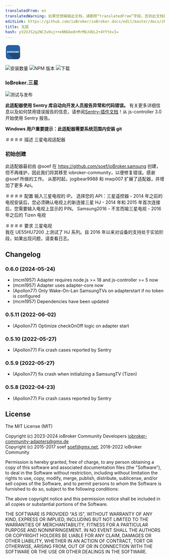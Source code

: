 ```yaml
---
translatedFrom: en
translatedWarning: 如果您想编辑此文档，请删除“translatedFrom”字段，否则此文档将再次自动翻译
editLink: https://github.com/ioBroker/ioBroker.docs/edit/master/docs/zh-cn/adapterref/iobroker.samsung/README.md
title: 无题
hash: yV2UJS2q2NC3u9uj++eNNGbe8+MrMbJdbL2+4YYtkvI=
---
```

![标识](../../../en/adapterref/iobroker.samsung/admin/samsung.png)

![安装数量](http://iobroker.live/badges/samsung-stable.svg)
![NPM 版本](http://img.shields.io/npm/v/iobroker.samsung.svg)
![下载](https://img.shields.io/npm/dm/iobroker.samsung.svg)

### IoBroker.三星
![测试与发布](https://github.com/iobroker-community-adapters/ioBroker.samsung/workflows/Test%20and%20Release/badge.svg) <!-- [![翻译状态](https://weblate.iobroker.net/widgets/adapters/-/samsung/svg-badge.svg)](https://weblate.iobroker.net/engage/adapters/?utm_source=widget) -->

**此适配器使用 Sentry 库自动向开发人员报告异常和代码错误。** 有关更多详细信息以及如何禁用错误报告的信息，请参阅[Sentry-插件文档](https://github.com/ioBroker/plugin-sentry#plugin-sentry)！从 js-controller 3.0 开始使用 Sentry 报告。

**Windows 用户重要提示：此适配器需要系统范围内安装 git**

＃＃＃＃ 描述
三星电视适配器

### 初始创建
此适配器最初由 @soef 在 https://github.com/soef/ioBroker.samsung 创建，但不再维护，因此我们将其移至 iobroker-community，以便修复错误。感谢 @soef 所做的工作。
从那时起，jogibear9988 和 mwp007 扩展了适配器，并增加了更多 Api。

＃＃＃＃ 配置
输入三星电视的 IP。
选择您的 API：三星遥控器 - 2014 年之前的电视安装后，您必须确认电视上的新连接三星 HJ - 2014 年和 2015 年首次连接后，您需要输入电视上显示的 PIN。
Samsung2016 - 不言而喻三星电视 - 2016 年之后的 Tizen 电视

＃＃＃＃ 要求
三星电视<br>我在 UE55HU7200 上测试了 HJ 系列。自 2016 年以来对设备的支持处于实验阶段，如果出现问题，请查看日志。

## Changelog
<!--
	Placeholder for the next version (at the beginning of the line):
    ### **WORK IN PROGRESS**
-->
### 0.6.0 (2024-05-24)
* (mcm1957) Adapter requires node.js >= 18 and js-controller >= 5 now
* (mcm1957) Adapter uses adapter-core now
* (Apollon77) Only Wake-On-Lan SamsungTVs on adapterstart if no token is configured
* (mcm1957) Dependencies have been updated

### 0.5.11 (2022-06-02)
* (Apollon77) Optimize checkOnOff logic on adapter start

### 0.5.10 (2022-05-27)
* (Apollon77) Fix crash cases reported by Sentry

### 0.5.9 (2022-05-27)
* (Apollon77) fix crash when initializing a SamsungTV (Tizen)

### 0.5.8 (2022-04-23)
* (Apollon77) Fix crash cases reported by Sentry

## License
The MIT License (MIT)

Copyright (c) 2023-2024 ioBroker Community Developers <iobroker-community-adapters@gmx.de>  
Copyright (c) 2015-2017 soef <soef@gmx.net>, 2018-2022 ioBroker Community

Permission is hereby granted, free of charge, to any person obtaining a copy
of this software and associated documentation files (the "Software"), to deal
in the Software without restriction, including without limitation the rights
to use, copy, modify, merge, publish, distribute, sublicense, and/or sell
copies of the Software, and to permit persons to whom the Software is
furnished to do so, subject to the following conditions:

The above copyright notice and this permission notice shall be included in
all copies or substantial portions of the Software.

THE SOFTWARE IS PROVIDED "AS IS", WITHOUT WARRANTY OF ANY KIND, EXPRESS OR
IMPLIED, INCLUDING BUT NOT LIMITED TO THE WARRANTIES OF MERCHANTABILITY,
FITNESS FOR A PARTICULAR PURPOSE AND NONINFRINGEMENT. IN NO EVENT SHALL THE
AUTHORS OR COPYRIGHT HOLDERS BE LIABLE FOR ANY CLAIM, DAMAGES OR OTHER
LIABILITY, WHETHER IN AN ACTION OF CONTRACT, TORT OR OTHERWISE, ARISING FROM,
OUT OF OR IN CONNECTION WITH THE SOFTWARE OR THE USE OR OTHER DEALINGS IN
THE SOFTWARE.